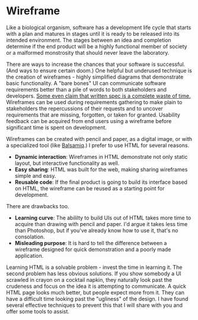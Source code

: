 Wireframe
=========

Like a biological organism, software has a development life cycle that starts with a plan and matures in stages until it is ready to be released into its intended environment. The stages between an idea and completion determine if the end product will be a highly functional member of society or a malformed monstrosity that should never leave the laboratory.

There are ways to increase the chances that your software is successful. (And ways to ensure certain doom.) One helpful but underused technique is the creation of wireframes - highly simplified diagrams that demonstrate basic functionality. A "bare bones" UI can communicate software requirements better than a pile of words to both stakeholders and developers. [Some even claim that written spec is a complete waste of time.](https://gettingreal.37signals.com/ch11_Theres_Nothing_Functional_about_a_Functional_Spec.php) Wireframes can be used during requirements gathering to make plain to stakeholders the repercussions of their requests and to uncover requirements that are missing, forgotten, or taken for granted. Usability feedback can be acquired from end users using a wireframe before significant time is spent on development. 

Wireframes can be created with pencil and paper, as a digital image, or with a specialized tool (like [Balsamiq](https://balsamiq.com/).) I prefer to use HTML for several reasons.

* **Dynamic interaction**: Wireframes in HTML demonstrate not only static layout, but interactive functionality as well.
* **Easy sharing**: HTML was built for the web, making sharing wireframes simple and easy.
* **Reusable code**: If the final product is going to build its interface based on HTML, the wireframe can be reused as a starting point for development.

There are drawbacks too.

* **Learning curve**: The abililty to build UIs out of HTML takes more time to acquire than drawing with pencil and paper. I'd argue it takes less time than Photoshop, but if you've already know how to use it, that's no consolation.
* **Misleading purpose**: It is hard to tell the difference between a wireframe designed for quick demonstration and a poorly made application.

Learning HTML is a solvable problem - invest the time in learning it. The second problem has less obvious solutions. If you show somebody a UI scrawled in crayon on a cocktail napkin, they naturally look past the crudeness and focus on the idea it is attempting to communicate. A quick HTML page looks much better, but people expect more from it. They can have a difficult time looking past the "ugliness" of the design. I have found several effective techniques to prevent this that I will share with you and offer some tools to assist.
